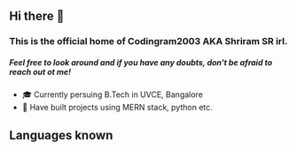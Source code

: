 ## Hi there 👋
### This is the official home of Codingram2003 AKA Shriram SR irl. 
##### Feel free to look around and if you have any doubts, don't be afraid to reach out ot me!


- 🎓 Currently persuing B.Tech in UVCE, Bangalore
- 🚀 Have built projects using MERN stack, python etc.

## Languages known



